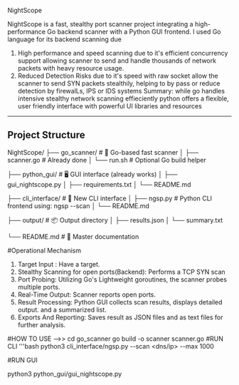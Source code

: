 NightScope

NightScope is a fast, stealthy port scanner project integrating 
a high-performance Go backend scanner with a Python GUI frontend.
I used Go language for its backend scanning due  
1. High performance and speed scanning due to it's efficient concurrency support
   allowing scanner to send and handle thousands of network packets with heavy resource usage.
2. Reduced Detection Risks due to it's speed with raw socket allow the scanner 
   to send SYN packets stealthily, helping to by pass or reduce detection by firewalLs, IPS or IDS systems
Summary:
while go handles intensive stealthy network scanning effieciently 
python offers a flexible, user friendly interface with powerful UI libraries and resources

---

## Project Structure
NightScope/
├── go_scanner/                    # 🔧 Go-based fast scanner
│   ├── scanner.go                 # Already done
│   └── run.sh                     # Optional Go build helper

├── python_gui/                    # 🖥️ GUI interface (already works)
│   ├── gui_nightscope.py
│   ├── requirements.txt
│   └── README.md

├── cli_interface/                # 🧪 New CLI interface
│   ├── ngsp.py                   # Python CLI frontend using: ngsp --scan <target>
│   └── README.md

├── output/                        # 📦 Output directory
│   ├── results.json
│   └── summary.txt

└── README.md                      # 📘 Master documentation
 

#Operational Mechanism 

1. Target Input : Have a target.
2. Stealthy Scanning for open ports(Backend): Performs a TCP SYN scan
3. Port Probing: Utilizing Go's Lightweight goroutines, the scanner probes
   multiple ports.
4. Real-Time Output: Scanner reports open ports.
5. Result Processing: Python GUI collects scan results, displays detailed output.
   and a summarized list.
6. Exports And Reporting: Saves result as JSON files and as text files for further analysis.

#HOW TO USE
-->> cd go_scanner
 go build -o scanner scanner.go
#RUN CLI
'''bash
python3 cli_interface/ngsp.py --scan <dns/ip> --max 1000

#RUN GUI

python3 python_gui/gui_nightscope.py 
